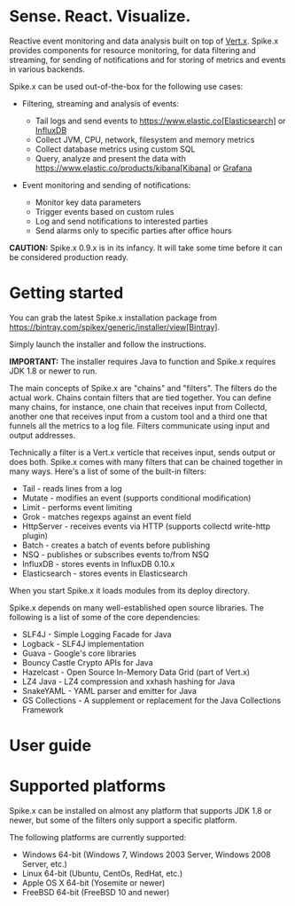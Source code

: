 # Sense. React. Visualize.
Reactive event monitoring and data analysis built on top of [Vert.x](http://vertx.io/vertx2).
Spike.x provides components for resource monitoring, for data filtering and streaming, 
for sending of notifications and for storing of metrics and events in various backends.

Spike.x can be used out-of-the-box for the following use cases:
* Filtering, streaming and analysis of events:
  * Tail logs and send events to https://www.elastic.co[Elasticsearch] or [InfluxDB](https://influxdb.com/)
  * Collect JVM, CPU, network, filesystem and memory metrics
  * Collect database metrics using custom SQL
  * Query, analyze and present the data with https://www.elastic.co/products/kibana[Kibana] or [Grafana](http://grafana.org)

* Event monitoring and sending of notifications:
  * Monitor key data parameters 
  * Trigger events based on custom rules
  * Log and send notifications to interested parties
  * Send alarms only to specific parties after office hours

**CAUTION:** Spike.x 0.9.x is in its infancy. It will take some time before it can be considered production ready.

# Getting started

You can grab the latest Spike.x installation package from https://bintray.com/spikex/generic/installer/view[Bintray].

Simply launch the installer and follow the instructions.

**IMPORTANT:** The installer requires Java to function and Spike.x requires JDK 1.8 or newer to run.

The main concepts of Spike.x are "chains" and "filters". The filters do the actual work. Chains contain filters that are tied together. You can define many chains, for instance, one chain that receives input from Collectd, another one that receives input from a custom tool and a third one that funnels all the metrics to a log file. Filters communicate using input and output addresses.

Technically a filter is a Vert.x verticle that receives input, sends output or does both. Spike.x comes with many filters that can be chained together in many ways. Here's a list of some of the built-in filters:

* Tail - reads lines from a log
* Mutate - modifies an event (supports conditional modification)
* Limit - performs event limiting
* Grok - matches regexps against an event field
* HttpServer - receives events via HTTP (supports collectd write-http plugin) 
* Batch - creates a batch of events before publishing
* NSQ - publishes or subscribes events to/from NSQ
* InfluxDB - stores events in InfluxDB 0.10.x
* Elasticsearch - stores events in Elasticsearch

When you start Spike.x it loads modules from its deploy directory. 

Spike.x depends on many well-established open source libraries. The following is a list of some of the core dependencies:

* SLF4J - Simple Logging Facade for Java
* Logback - SLF4J implementation
* Guava - Google's core libraries
* Bouncy Castle Crypto APIs for Java
* Hazelcast - Open Source In-Memory Data Grid (part of Vert.x)
* LZ4 Java - LZ4 compression and xxhash hashing for Java
* SnakeYAML - YAML parser and emitter for Java
* GS Collections - A supplement or replacement for the Java Collections Framework

# User guide

# Supported platforms
Spike.x can be installed on almost any platform that supports JDK 1.8 or newer, but some of the filters only support a specific platform.

The following platforms are currently supported:

* Windows 64-bit (Windows 7, Windows 2003 Server, Windows 2008 Server, etc.)
* Linux 64-bit (Ubuntu, CentOs, RedHat, etc.)
* Apple OS X 64-bit (Yosemite or newer)
* FreeBSD 64-bit (FreeBSD 10 and newer)
